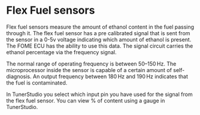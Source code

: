 # Flex Fuel sensors

Flex fuel sensors measure the amount of ethanol content in the fuel passing through it. The flex fuel sensor has a pre calibrated signal that is sent from the sensor in a 0-5v voltage indicating which amount of ethanol is present. The FOME ECU  has the ability to use this data. The signal circuit carries the ethanol percentage via the frequency signal. 

The normal range of operating frequency is between 50–150 Hz. The microprocessor inside the sensor is capable of a certain amount of self-diagnosis. An output frequency between 180 Hz and 190 Hz indicates that the fuel is contaminated.

In TunerStudio you select which input pin you have used for the signal from the flex fuel sensor. You can view % of content using a gauge in TunerStudio.
